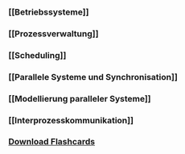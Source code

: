 ### [[Betriebssysteme]]

### [[Prozessverwaltung]]
### [[Scheduling]]

### [[Parallele Systeme und Synchronisation]]
### [[Modellierung paralleler Systeme]]
### [[Interprozesskommunikation]]
### <a href ="./GBS.apkg" download>Download Flashcards</a>